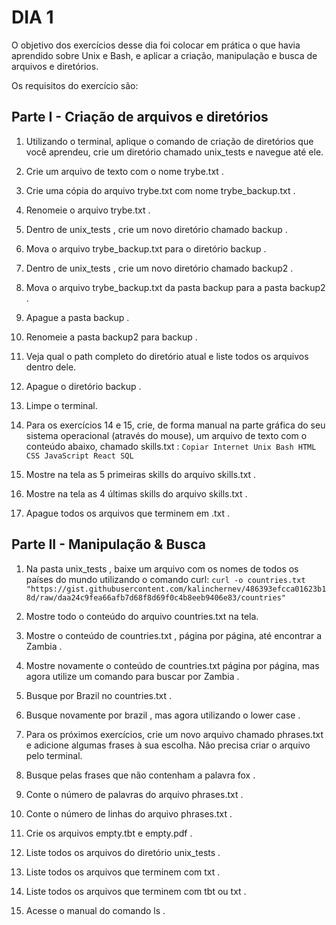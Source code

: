 # DIA 1

O objetivo dos exercícios desse dia foi colocar em prática o que havia aprendido sobre Unix e Bash, e aplicar a criação, manipulação e busca de arquivos e diretórios.

Os requisitos do exercício são:

## Parte I - Criação de arquivos e diretórios

1. Utilizando o terminal, aplique o comando de criação de diretórios que você aprendeu, crie um diretório chamado unix_tests e navegue até ele.

2. Crie um arquivo de texto com o nome trybe.txt .

3. Crie uma cópia do arquivo trybe.txt com nome trybe_backup.txt .

4. Renomeie o arquivo trybe.txt .

5. Dentro de unix_tests , crie um novo diretório chamado backup .

6. Mova o arquivo trybe_backup.txt para o diretório backup .

7. Dentro de unix_tests , crie um novo diretório chamado backup2 .

8. Mova o arquivo trybe_backup.txt da pasta backup para a pasta backup2 .

9. Apague a pasta backup .

10. Renomeie a pasta backup2 para backup .

11. Veja qual o path completo do diretório atual e liste todos os arquivos dentro dele.

12. Apague o diretório backup .

13. Limpe o terminal.

14. Para os exercícios 14 e 15, crie, de forma manual na parte gráfica do seu sistema operacional (através do mouse), um arquivo de texto com o conteúdo abaixo, chamado skills.txt :
`Copiar
Internet
Unix
Bash
HTML
CSS
JavaScript
React
SQL`

15. Mostre na tela as 5 primeiras skills do arquivo skills.txt .

16. Mostre na tela as 4 últimas skills do arquivo skills.txt .

17. Apague todos os arquivos que terminem em .txt .

## Parte II - Manipulação & Busca

1. Na pasta unix_tests , baixe um arquivo com os nomes de todos os países do mundo utilizando o comando curl:
`curl -o countries.txt "https://gist.githubusercontent.com/kalinchernev/486393efcca01623b18d/raw/daa24c9fea66afb7d68f8d69f0c4b8eeb9406e83/countries"`

2. Mostre todo o conteúdo do arquivo countries.txt na tela.

3. Mostre o conteúdo de countries.txt , página por página, até encontrar a Zambia .

4. Mostre novamente o conteúdo de countries.txt página por página, mas agora utilize um comando para buscar por Zambia .

5. Busque por Brazil no countries.txt .

6. Busque novamente por brazil , mas agora utilizando o lower case .

7. Para os próximos exercícios, crie um novo arquivo chamado phrases.txt e adicione algumas frases à sua escolha. Não precisa criar o arquivo pelo terminal.

8. Busque pelas frases que não contenham a palavra fox .

9. Conte o número de palavras do arquivo phrases.txt .

10. Conte o número de linhas do arquivo phrases.txt .

11. Crie os arquivos empty.tbt e empty.pdf .

12. Liste todos os arquivos do diretório unix_tests .

13. Liste todos os arquivos que terminem com txt .

14. Liste todos os arquivos que terminem com tbt ou txt .

15. Acesse o manual do comando ls .
